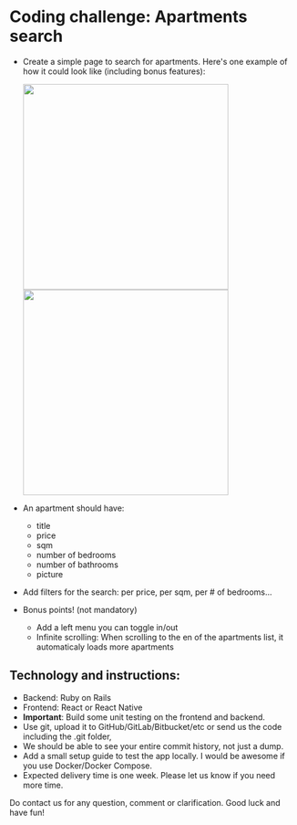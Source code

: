 # Coding challenge: Apartments search
* Create a simple page to search for apartments. Here's one example of how it could look like (including bonus features):


  <img src="https://user-images.githubusercontent.com/636075/70719197-d08fc300-1cf1-11ea-9b7c-c767f8d30abd.png" width="360">
  <img src="https://user-images.githubusercontent.com/636075/70722069-ea7fd480-1cf6-11ea-85d4-05d096da5e7f.png" width="360">

* An apartment should have:
  - title
  - price
  - sqm
  - number of bedrooms
  - number of bathrooms
  - picture
* Add filters for the search: per price, per sqm, per # of bedrooms… 
* Bonus points! (not mandatory)
  - Add a left menu you can toggle in/out
  - Infinite scrolling: When scrolling to the en of the apartments list, it automaticaly loads more apartments

## Technology and instructions:
* Backend: Ruby on Rails
* Frontend: React or React Native
* **Important**: Build some unit testing on the frontend and backend.
* Use git, upload it to GitHub/GitLab/Bitbucket/etc or send us the code including the .git folder,
* We should be able to see your entire commit history, not just a dump.
* Add a small setup guide to test the app locally. I would be awesome if you use Docker/Docker Compose.
* Expected delivery time is one week. Please let us know if you need more time.

Do contact us for any question, comment or clarification. Good luck and have fun!
